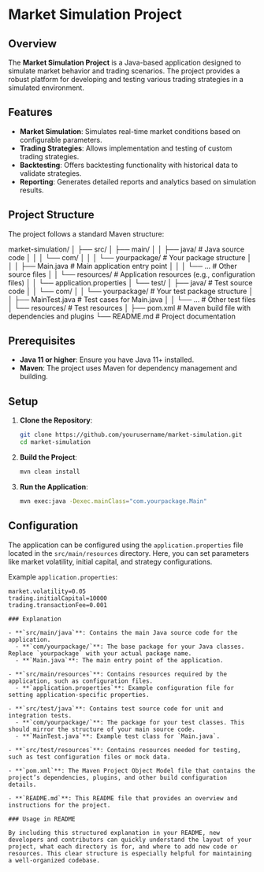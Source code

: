 # Market Simulation Project

## Overview

The **Market Simulation Project** is a Java-based application designed to simulate market behavior and trading scenarios. The project provides a robust platform for developing and testing various trading strategies in a simulated environment.

## Features

- **Market Simulation**: Simulates real-time market conditions based on configurable parameters.
- **Trading Strategies**: Allows implementation and testing of custom trading strategies.
- **Backtesting**: Offers backtesting functionality with historical data to validate strategies.
- **Reporting**: Generates detailed reports and analytics based on simulation results.

## Project Structure

The project follows a standard Maven structure:

market-simulation/ │ ├── src/ │ ├── main/ │ │ ├── java/ # Java source code │ │ │ └── com/ │ │ │ └── yourpackage/ # Your package structure │ │ │ ├── Main.java # Main application entry point │ │ │ └── ... # Other source files │ │ └── resources/ # Application resources (e.g., configuration files) │ │ └── application.properties │ └── test/ │ ├── java/ # Test source code │ │ └── com/ │ │ └── yourpackage/ # Your test package structure │ │ ├── MainTest.java # Test cases for Main.java │ │ └── ... # Other test files │ └── resources/ # Test resources │ ├── pom.xml # Maven build file with dependencies and plugins └── README.md # Project documentation

## Prerequisites

- **Java 11 or higher**: Ensure you have Java 11+ installed.
- **Maven**: The project uses Maven for dependency management and building.

## Setup

1. **Clone the Repository**:

    ```bash
    git clone https://github.com/yourusername/market-simulation.git
    cd market-simulation
    ```

2. **Build the Project**:

    ```bash
    mvn clean install
    ```

3. **Run the Application**:

    ```bash
    mvn exec:java -Dexec.mainClass="com.yourpackage.Main"
    ```

## Configuration

The application can be configured using the `application.properties` file located in the `src/main/resources` directory. Here, you can set parameters like market volatility, initial capital, and strategy configurations.

Example `application.properties`:

```properties
market.volatility=0.05
trading.initialCapital=10000
trading.transactionFee=0.001

### Explanation

- **`src/main/java`**: Contains the main Java source code for the application.
  - **`com/yourpackage/`**: The base package for your Java classes. Replace `yourpackage` with your actual package name.
  - **`Main.java`**: The main entry point of the application.

- **`src/main/resources`**: Contains resources required by the application, such as configuration files.
  - **`application.properties`**: Example configuration file for setting application-specific properties.

- **`src/test/java`**: Contains test source code for unit and integration tests.
  - **`com/yourpackage/`**: The package for your test classes. This should mirror the structure of your main source code.
  - **`MainTest.java`**: Example test class for `Main.java`.

- **`src/test/resources`**: Contains resources needed for testing, such as test configuration files or mock data.

- **`pom.xml`**: The Maven Project Object Model file that contains the project’s dependencies, plugins, and other build configuration details.

- **`README.md`**: This README file that provides an overview and instructions for the project.

### Usage in README

By including this structured explanation in your README, new developers and contributors can quickly understand the layout of your project, what each directory is for, and where to add new code or resources. This clear structure is especially helpful for maintaining a well-organized codebase.
